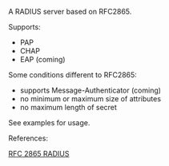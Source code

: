 A RADIUS server based on RFC2865.

Supports:
* PAP
* CHAP
* EAP (coming)

Some conditions different to RFC2865:
* supports Message-Authenticator (coming)
* no minimum or maximum size of attributes
* no maximum length of secret

See examples for usage.

References:

[RFC 2865 RADIUS](https://tools.ietf.org/html/rfc2865#section-5.11)

